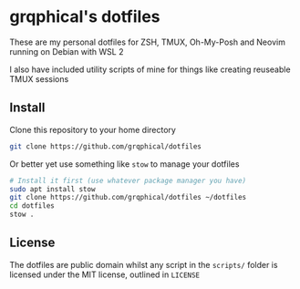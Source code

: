 # grqphical's dotfiles

These are my personal dotfiles for ZSH, TMUX, Oh-My-Posh and Neovim running on Debian with WSL 2

I also have included utility scripts of mine for things like creating reuseable TMUX sessions

## Install

Clone this repository to your home directory

```bash
git clone https://github.com/grqphical/dotfiles
```
Or better yet use something like `stow` to manage your dotfiles

```bash
# Install it first (use whatever package manager you have)
sudo apt install stow
git clone https://github.com/grqphical/dotfiles ~/dotfiles
cd dotfiles
stow .
```

## License

The dotfiles are public domain whilst any script in the `scripts/` folder is licensed under the MIT license, outlined in `LICENSE`

